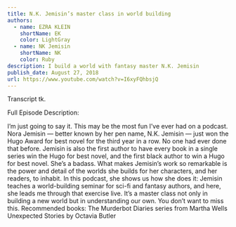 ```yaml
---
title: N.K. Jemisin’s master class in world building
authors:
  - name: EZRA KLEIN
    shortName: EK
    color: LightGray
  - name: NK Jemisin
    shortName: NK
    color: Ruby
description: I build a world with fantasy master N.K. Jemisin
publish_date: August 27, 2018
url: https://www.youtube.com/watch?v=I6xyFQhbsjQ
---
```


Transcript tk.

Full Episode Description:

I’m just going to say it. This may be the most fun I’ve ever had on a podcast. Nora Jemisin — better known by her pen name, N.K. Jemisin — just won the Hugo Award for best novel for the third year in a row. No one had ever done that before. Jemisin is also the first author to have every book in a single series win the Hugo for best novel, and the first black author to win a Hugo for best novel. She’s a badass. What makes Jemisin’s work so remarkable is the power and detail of the worlds she builds for her characters, and her readers, to inhabit. In this podcast, she shows us how she does it: Jemisin teaches a world-building seminar for sci-fi and fantasy authors, and here, she leads me through that exercise live. It’s a master class not only in building a new world but in understanding our own. You don’t want to miss this. Recommended books: The Murderbot Diaries series from Martha Wells Unexpected Stories by Octavia Butler